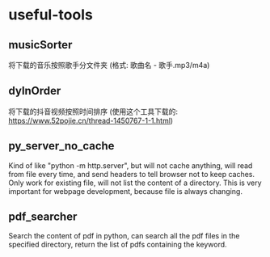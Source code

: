 # useful-tools

## musicSorter

将下载的音乐按照歌手分文件夹 (格式: 歌曲名 - 歌手.mp3/m4a)

## dyInOrder

将下载的抖音视频按照时间排序 (使用这个工具下载的: https://www.52pojie.cn/thread-1450767-1-1.html)

## py_server_no_cache

Kind of like "python -m http.server", but will not cache anything, will read from file every time, and send headers to tell browser not to keep caches. Only work for existing file, will not list the content of a directory. This is very important for webpage development, because file is always changing.

## pdf_searcher

Search the content of pdf in python, can search all the pdf files in the specified directory, return the list of pdfs containing the keyword.
